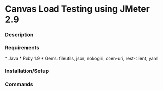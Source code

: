 <h1>Canvas Load Testing using JMeter 2.9</h1>

<h3>Description</h3>


<h3>Requirements</h3>
* Java
* Ruby 1.9
* Gems: fileutils, json, nokogiri, open-uri, rest-client, yaml


<h3>Installation/Setup</h3>


<h3>Commands</h3>
